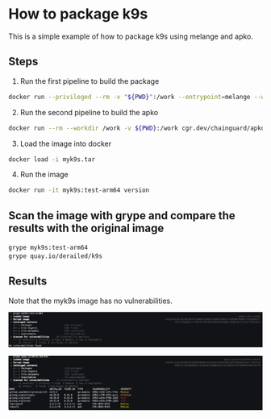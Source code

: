# How to package k9s

This is a simple example of how to package k9s using melange and apko.

## Steps

1. Run the first pipeline to build the package

```bash
docker run --privileged --rm -v "${PWD}":/work --entrypoint=melange --workdir=/work cgr.dev/chainguard/melange build myk9s.yaml --arch aarch64 --signing-key melange.rsa --keyring-append melange.rsa.pub --keyring-append https://packages.wolfi.dev/os/wolfi-signing.rsa.pub --repository-append https://packages.wolfi.dev/os --repository-append /work/packages --empty-workspace
```

2. Run the second pipeline to build the apko

```bash
docker run --rm --workdir /work -v ${PWD}:/work cgr.dev/chainguard/apko build apko.yaml myk9s:test myk9s.tar --arch arm64 --keyring-append melange.rsa.pub --repository-append /work/packages
````

3. Load the image into docker

```bash
docker load -i myk9s.tar
```

4. Run the image

```bash
docker run -it myk9s:test-arm64 version
```

## Scan the image with grype and compare the results with the original image

```bash
grype myk9s:test-arm64
grype quay.io/derailed/k9s
```

## Results

Note that the myk9s image has no vulnerabilities.

![myk9s](myk9s.png)

![k9s](k9s.png)



